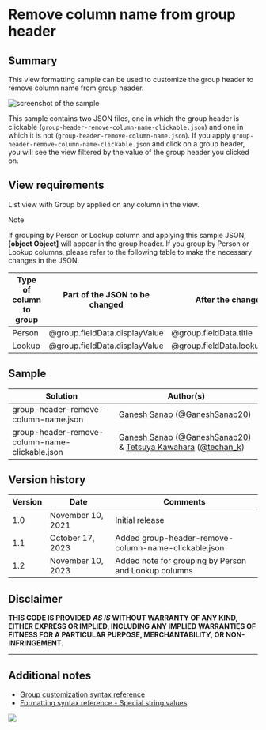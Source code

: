 # Remove column name from group header

## Summary

This view formatting sample can be used to customize the group header to remove column name from group header.

![screenshot of the sample](./assets/screenshot.png)

This sample contains two JSON files, one in which the group header is clickable (`group-header-remove-column-name-clickable.json`) and one in which it is not (`group-header-remove-column-name.json`). If you apply `group-header-remove-column-name-clickable.json` and click on a group header, you will see the view filtered by the value of the group header you clicked on.

## View requirements

List view with Group by applied on any column in the view.

> [!NOTE]
> If grouping by Person or Lookup column and applying this sample JSON, **[object Object]** will appear in the group header. If you group by Person or Lookup columns, please refer to the following table to make the necessary changes in the JSON.
> 
> | Type of column to group | Part of the JSON to be changed | After the change |
> | --- | --- | --- |
> | Person | @group.fieldData.displayValue | @group.fieldData.title |
> | Lookup | @group.fieldData.displayValue | @group.fieldData.lookupValue |

## Sample

Solution|Author(s)
--------|---------
group-header-remove-column-name.json | [Ganesh Sanap](https://github.com/ganesh-sanap) ([@GaneshSanap20](https://twitter.com/GaneshSanap20))
group-header-remove-column-name-clickable.json | [Ganesh Sanap](https://github.com/ganesh-sanap) ([@GaneshSanap20](https://twitter.com/GaneshSanap20)) & [Tetsuya Kawahara](https://github.com/tecchan1107) ([@techan_k](https://twitter.com/techan_k))

## Version history

Version |Date          |Comments
--------|--------------|--------------------------------
1.0     |November 10, 2021 |Initial release
1.1     |October 17, 2023 |Added group-header-remove-column-name-clickable.json
1.2     |November 10, 2023 |Added note for grouping by Person and Lookup columns

## Disclaimer

**THIS CODE IS PROVIDED *AS IS* WITHOUT WARRANTY OF ANY KIND, EITHER EXPRESS OR IMPLIED, INCLUDING ANY IMPLIED WARRANTIES OF FITNESS FOR A PARTICULAR PURPOSE, MERCHANTABILITY, OR NON-INFRINGEMENT.**

---

## Additional notes

- [Group customization syntax reference](https://learn.microsoft.com/sharepoint/dev/declarative-customization/view-group-formatting)
- [Formatting syntax reference - Special string values](https://learn.microsoft.com/sharepoint/dev/declarative-customization/formatting-syntax-reference#special-string-values)

<img src="https://pnptelemetry.azurewebsites.net/list-formatting/view-samples/group-header-remove-column-name" />

